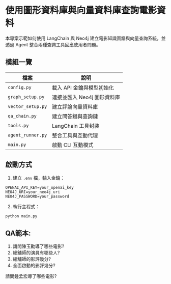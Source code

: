 # 使用圖形資料庫與向量資料庫查詢電影資料

本專案示範如何使用 LangChain 與 Neo4j 建立電影知識圖譜與向量查詢系統，並透過 Agent 整合兩種查詢工具回應使用者問題。

## 模組一覽

| 檔案 | 說明 |
|------|------|
| `config.py` | 載入 API 金鑰與模型初始化 |
| `graph_setup.py` | 連接並匯入 Neo4j 圖形資料庫 |
| `vector_setup.py` | 建立評論向量資料庫 |
| `qa_chain.py` | 建立問答鏈與查詢鏈 |
| `tools.py` | LangChain 工具封裝 |
| `agent_runner.py` | 整合工具與互動代理 |
| `main.py` | 啟動 CLI 互動模式 |

## 啟動方式

1. 建立 `.env` 檔，輸入金鑰：
```
OPENAI_API_KEY=your_openai_key
NEO4J_URI=your_neo4j_uri
NEO4J_PASSWORD=your_password
```

2. 執行主程式：
```bash
python main.py
```

## QA範本:
1. 請問陳玉勳導了哪些電影?
2. 總舖師的演員有哪些人?
3. 總舖師的影評幾分?
4. 全面啟動的影評幾分?


請問鍾孟宏導了哪些電影?


